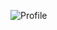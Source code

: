 ![Profile](https://user-images.githubusercontent.com/34138226/140594709-be6a2582-2900-4907-bf84-3d3ae493f852.gif)
